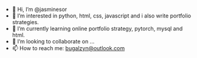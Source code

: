 - 👋 Hi, I’m @jasminesor
- 👀 I’m interested in python, html, css, javascript and i also write portfolio strategies.
- 🌱 I’m currently learning online portfolio strategy, pytorch, mysql and html.
- 💞️ I’m looking to collaborate on ...
- 📫 How to reach me: bugalzyn@outlook.com

<!---
jasminesor/jasminesor is a ✨ special ✨ repository because its `README.md` (this file) appears on your GitHub profile.
You can click the Preview link to take a look at your changes.
--->
